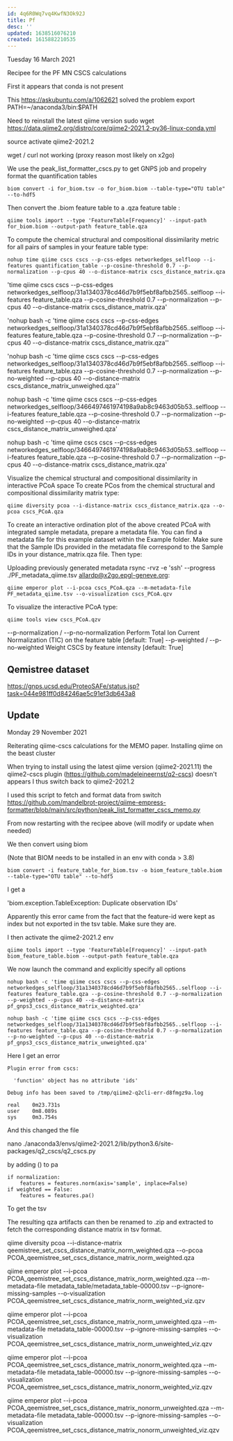 ```yaml
---
id: 4q6R0Wq7vq4KwfN3Ok92J
title: Pf
desc: ''
updated: 1638516076210
created: 1615882210535
---
```


Tuesday 16 March 2021

Recipee for the PF MN CSCS calculations

First it appears that conda is not present

This https://askubuntu.com/a/1062621 solved the problem
export PATH=~/anaconda3/bin:$PATH


Need to reinstall the latest qiime version sudo wget https://data.qiime2.org/distro/core/qiime2-2021.2-py36-linux-conda.yml

source activate qiime2-2021.2

wget / curl not working (proxy reason most likely on x2go)


We use the peak_list_formatter_cscs.py to get GNPS job and propelry format the quantification tables

`biom convert -i for_biom.tsv -o for_biom.biom --table-type="OTU table" --to-hdf5`



Then convert the .biom feature table to a .qza feature table :

`qiime tools import --type 'FeatureTable[Frequency]' --input-path for_biom.biom --output-path feature_table.qza`

To compute the chemical structural and compositional dissimilarity metric for all pairs of samples in your feature table type:

`nohup time qiime cscs cscs --p-css-edges networkedges_selfloop --i-features quantification_table --p-cosine-threshold 0.7 --p-normalization --p-cpus 40 --o-distance-matrix cscs_distance_matrix.qza`

'time qiime cscs cscs --p-css-edges networkedges_selfloop/31a1340378cd46d7b9f5ebf8afbb2565..selfloop --i-features feature_table.qza --p-cosine-threshold 0.7 --p-normalization --p-cpus 40 --o-distance-matrix cscs_distance_matrix.qza'


'nohup bash -c 'time qiime cscs cscs --p-css-edges networkedges_selfloop/31a1340378cd46d7b9f5ebf8afbb2565..selfloop --i-features feature_table.qza --p-cosine-threshold 0.7 --p-normalization --p-cpus 40 --o-distance-matrix cscs_distance_matrix.qza''


'nohup bash -c 'time qiime cscs cscs --p-css-edges networkedges_selfloop/31a1340378cd46d7b9f5ebf8afbb2565..selfloop --i-features feature_table.qza --p-cosine-threshold 0.7 --p-normalization --p-no-weighted --p-cpus 40 --o-distance-matrix cscs_distance_matrix_unweighed.qza''

nohup bash -c 'time qiime cscs cscs --p-css-edges networkedges_selfloop/3466497461974198a9ab8c9463d05b53..selfloop --i-features feature_table.qza --p-cosine-threshold 0.7 --p-normalization --p-no-weighted --p-cpus 40 --o-distance-matrix cscs_distance_matrix_unweighed.qza'

nohup bash -c 'time qiime cscs cscs --p-css-edges networkedges_selfloop/3466497461974198a9ab8c9463d05b53..selfloop --i-features feature_table.qza --p-cosine-threshold 0.7 --p-normalization --p-cpus 40 --o-distance-matrix cscs_distance_matrix.qza'


Visualize the chemical structural and compositional dissimilarity in interactive PCoA space
To create PCos from the chemical structural and compositional dissimilarity matrix type:

`qiime diversity pcoa --i-distance-matrix cscs_distance_matrix.qza --o-pcoa cscs_PCoA.qza`

To create an interactive ordination plot of the above created PCoA with integrated sample metadata, prepare a metadata file. You can find a metadata file for this example dataset within the Example folder. Make sure that the Sample IDs provided in the metadata file correspond to the Sample IDs in your distance_matrix.qza file. Then type:

Uploading previously generated metadata
rsync -rvz -e 'ssh' --progress ./PF_metadata_qiime.tsv allardp@x2go.epgl-geneve.org:

`qiime emperor plot --i-pcoa cscs_PCoA.qza --m-metadata-file PF_metadata_qiime.tsv --o-visualization cscs_PCoA.qzv`

To visualize the interactive PCoA type:

`qiime tools view cscs_PCoA.qzv`


  --p-normalization / --p-no-normalization
                         Perform Total Ion Current Normalization (TIC) on the
                         feature table                         [default: True]
  --p-weighted / --p-no-weighted
                         Weight CSCS by feature intensity      [default: True]


## Qemistree dataset

https://gnps.ucsd.edu/ProteoSAFe/status.jsp?task=044e981ff0d84246ae5c91ef3db643a8


## Update

Monday 29 November 2021

Reiterating qiime-cscs calculations for the MEMO paper.
Installing qiime on the beast cluster

When trying to install using the latest qiime version (qiime2-2021.11) the qiime2-cscs plugin (https://github.com/madeleineernst/q2-cscs) doesn't appears
I thus switch back to qiime2-2021.2

I used this script to fetch and format data from switch https://github.com/mandelbrot-project/qiime-empress-formatter/blob/main/src/python/peak_list_formatter_cscs_memo.py

From now restarting with the recipee above (will modify or update when needed)

We then convert using biom 

(Note that BIOM needs to be installed in an env with conda > 3.8)

`biom convert -i feature_table_for_biom.tsv -o biom_feature_table.biom --table-type="OTU table" --to-hdf5`

I get a 

'biom.exception.TableException: Duplicate observation IDs'

Apparently this error came from the fact that the feature-id were kept as index but not exported in the tsv table.
Make sure they are.

I then activate the qiime2-2021.2 env

`qiime tools import --type 'FeatureTable[Frequency]' --input-path biom_feature_table.biom --output-path feature_table.qza`

We now launch the command and explicitly specify all options

`nohup bash -c 'time qiime cscs cscs --p-css-edges networkedges_selfloop/31a1340378cd46d7b9f5ebf8afbb2565..selfloop --i-features feature_table.qza --p-cosine-threshold 0.7 --p-normalization --p-weighted --p-cpus 40 --o-distance-matrix pf_gnps3_cscs_distance_matrix_weighted.qza'`


`nohup bash -c 'time qiime cscs cscs --p-css-edges networkedges_selfloop/31a1340378cd46d7b9f5ebf8afbb2565..selfloop --i-features feature_table.qza --p-cosine-threshold 0.7 --p-normalization --p-no-weighted --p-cpus 40 --o-distance-matrix pf_gnps3_cscs_distance_matrix_unweighted.qza'`

Here I get an error 


```
Plugin error from cscs:

  'function' object has no attribute 'ids'

Debug info has been saved to /tmp/qiime2-q2cli-err-d8fmgz9a.log

real    0m23.731s
user    0m8.089s
sys     0m3.754s

```



And this changed the file 

nano ./anaconda3/envs/qiime2-2021.2/lib/python3.6/site-packages/q2_cscs/q2_cscs.py

by adding () to pa

    if normalization:
        features = features.norm(axis='sample', inplace=False)
    if weighted == False:
        features = features.pa()


To get the tsv 

The resulting qza artifacts can then be renamed to .zip and extracted to fetch the corresponding distance matrix in tsv format.

qiime diversity pcoa --i-distance-matrix qeemistree_set_cscs_distance_matrix_norm_weighted.qza --o-pcoa PCOA_qeemistree_set_cscs_distance_matrix_norm_weighted.qza


qiime emperor plot --i-pcoa PCOA_qeemistree_set_cscs_distance_matrix_norm_weighted.qza --m-metadata-file metadata_table/metadata_table-00000.tsv --p-ignore-missing-samples --o-visualization PCOA_qeemistree_set_cscs_distance_matrix_norm_weighted_viz.qzv

qiime emperor plot --i-pcoa PCOA_qeemistree_set_cscs_distance_matrix_norm_unweighted.qza --m-metadata-file metadata_table-00000.tsv --p-ignore-missing-samples --o-visualization PCOA_qeemistree_set_cscs_distance_matrix_norm_unweighted_viz.qzv

qiime emperor plot --i-pcoa PCOA_qeemistree_set_cscs_distance_matrix_nonorm_weighted.qza --m-metadata-file metadata_table-00000.tsv --p-ignore-missing-samples --o-visualization PCOA_qeemistree_set_cscs_distance_matrix_nonorm_weighted_viz.qzv

qiime emperor plot --i-pcoa PCOA_qeemistree_set_cscs_distance_matrix_nonorm_unweighted.qza --m-metadata-file metadata_table-00000.tsv --p-ignore-missing-samples --o-visualization PCOA_qeemistree_set_cscs_distance_matrix_nonorm_unweighted_viz.qzv